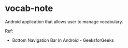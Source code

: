 # vocab-note

Android application that allows user to manage vocabulary.

Ref:

- Bottom Navigation Bar In Android - GeeksforGeeks
